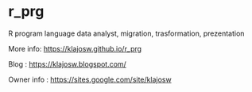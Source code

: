 # r_prg
R program language data analyst, migration, trasformation, prezentation



More info: https://klajosw.github.io/r_prg

Blog : https://klajosw.blogspot.com/

Owner info : https://sites.google.com/site/klajosw

